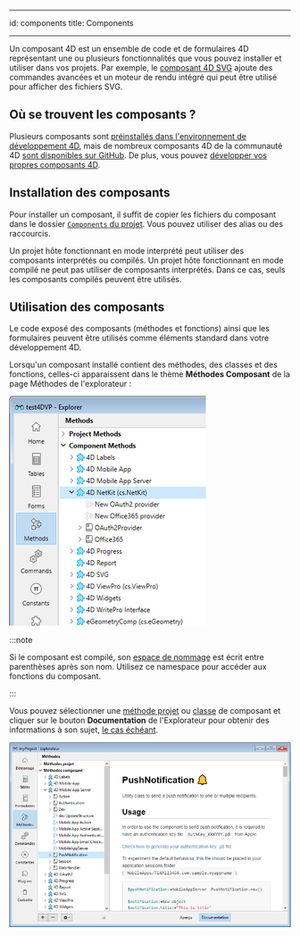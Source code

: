 - - -
id: components title: Components
- - -

Un composant 4D est un ensemble de code et de formulaires 4D représentant une ou plusieurs fonctionnalités que vous pouvez installer et utiliser dans vos projets. Par exemple, le [composant 4D SVG](https://doc.4d.com/4Dv19R3/4D/19-R3/4D-SVG-Component.100-5681501.en.html) ajoute des commandes avancées et un moteur de rendu intégré qui peut être utilisé pour afficher des fichiers SVG.

## Où se trouvent les composants ?

Plusieurs composants sont [préinstallés dans l'environnement de développement 4D](Extensions/overview.md), mais de nombreux composants 4D de la communauté 4D [sont disponibles sur GitHub](https://github.com/search?q=4d-component&type=Repositories). De plus, vous pouvez [développer vos propres composants 4D](Extensions/develop-components.md).


## Installation des composants

Pour installer un composant, il suffit de copier les fichiers du composant dans le dossier [`Components` du projet](Project/architecture.md). Vous pouvez utiliser des alias ou des raccourcis.

Un projet hôte fonctionnant en mode interprété peut utiliser des composants interprétés ou compilés. Un projet hôte fonctionnant en mode compilé ne peut pas utiliser de composants interprétés. Dans ce cas, seuls les composants compilés peuvent être utilisés.

## Utilisation des composants

Le code exposé des composants (méthodes et fonctions) ainsi que les formulaires peuvent être utilisés comme éléments standard dans votre développement 4D.

Lorsqu'un composant installé contient des méthodes, des classes et des fonctions, celles-ci apparaissent dans le thème **Méthodes Composant** de la page Méthodes de l'explorateur :

![alt-text](../assets/en/Concepts/components-explorer.png)

:::note

Si le composant est compilé, son [espace de nommage](../Extensions/develop-components.md#declaring-the-component-namespace) est écrit entre parenthèses après son nom. Utilisez ce namespace pour accéder aux fonctions du composant.

:::

Vous pouvez sélectionner une [méthode projet](methods.md) ou [classe](classes.md) de composant et cliquer sur le bouton **Documentation** de l'Explorateur pour obtenir des informations à son sujet, [le cas échéant](Project/documentation.md).

![alt-text](../assets/en/Project/compDoc.png)
